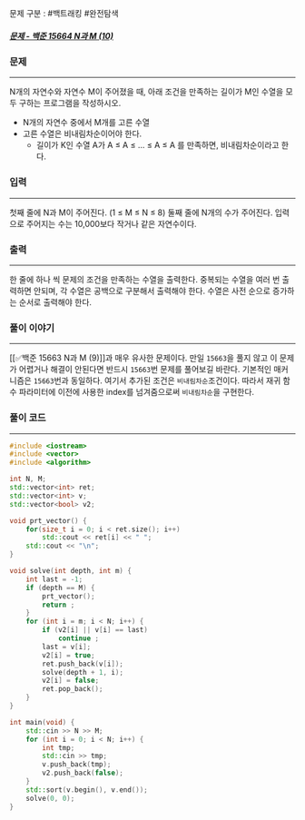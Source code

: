 문제 구분 : #백트래킹 #완전탐색 
##### [문제 - 백준 15664 N과 M (10)](https://www.acmicpc.net/problem/15664)

### 문제
<hr>

N개의 자연수와 자연수 M이 주어졌을 때, 아래 조건을 만족하는 길이가 M인 수열을 모두 구하는 프로그램을 작성하시오.
- N개의 자연수 중에서 M개를 고른 수열
- 고른 수열은 비내림차순이어야 한다.
	- 길이가 K인 수열 A가 A ≤ A ≤ ... ≤ A ≤ A 를 만족하면, 비내림차순이라고 한다.

### 입력
<hr>

첫째 줄에 N과 M이 주어진다. (1 ≤ M ≤ N ≤ 8)
둘째 줄에 N개의 수가 주어진다. 입력으로 주어지는 수는 10,000보다 작거나 같은 자연수이다.
### 출력
<hr>

한 줄에 하나 씩 문제의 조건을 만족하는 수열을 출력한다. 중복되는 수열을 여러 번 출력하면 안되며, 각 수열은 공백으로 구분해서 출력해야 한다. 수열은 사전 순으로 증가하는 순서로 출력해야 한다.
### 풀이 이야기
<hr>

[[✅백준 15663 N과 M (9)]]과 매우 유사한 문제이다. 만일 `15663`을 풀지 않고 이 문제가 어렵거나 해결이 안된다면 반드시 `15663`번 문제를 풀어보길 바란다. 기본적인 매커니즘은 `15663`번과 동일하다. 여기서 추가된 조건은 `비내림차순`조건이다. 따라서 재귀 함수 파라미터에 이전에 사용한 index를 넘겨줌으로써  `비내림차순`을 구현한다.
### 풀이 코드
<hr>

``` c++
#include <iostream>
#include <vector>
#include <algorithm>

int N, M;
std::vector<int> ret;
std::vector<int> v;
std::vector<bool> v2;

void prt_vector() {
	for(size_t i = 0; i < ret.size(); i++)
		std::cout << ret[i] << " ";
	std::cout << "\n";
}

void solve(int depth, int m) {
	int last = -1;
	if (depth == M) {
		prt_vector();
		return ;
	}
	for (int i = m; i < N; i++) {
		if (v2[i] || v[i] == last)
			continue ;
		last = v[i];
		v2[i] = true;
		ret.push_back(v[i]);
		solve(depth + 1, i);
		v2[i] = false;
		ret.pop_back();
	}
}

int main(void) {
	std::cin >> N >> M;
	for (int i = 0; i < N; i++) {
		int tmp;
		std::cin >> tmp;
		v.push_back(tmp);
		v2.push_back(false);
	}
	std::sort(v.begin(), v.end());
	solve(0, 0);
}
```


